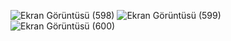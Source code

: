 ![Ekran Görüntüsü (598)](https://github.com/yusufgorkem/2048Game/assets/111344082/0517d5c8-5c08-4040-8228-bfc3c7db7a1c)
![Ekran Görüntüsü (599)](https://github.com/yusufgorkem/2048Game/assets/111344082/37db3e18-1b94-406d-89e3-fffd213db27b)
![Ekran Görüntüsü (600)](https://github.com/yusufgorkem/2048Game/assets/111344082/59c01c1b-3d90-4060-ab98-2a5bbf7a9174)

